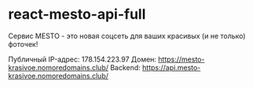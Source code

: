 # react-mesto-api-full
Сервис MESTO - это новая соцсеть для ваших красивых (и не только) фоточек!
 
 
Публичный IP-адрес: 178.154.223.97
Домен: https://mesto-krasivoe.nomoredomains.club/
Backend: https://api.mesto-krasivoe.nomoredomains.club/
